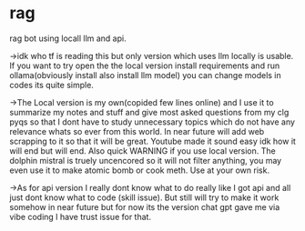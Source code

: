 # rag
rag bot using locall llm and api.

->idk who tf is reading this but only version which uses llm locally is usable.
If you want to try open the the local version install requirements and run ollama(obviously install also install llm model) you can change models in codes its quite simple.

->The Local version is my own(copided few lines online) and I use it to summarize my notes and stuff and give most asked questions from my clg pyqs so that I dont have to study unnecessary topics which do not have any relevance whats so ever from this world.
In near future will add web scrapping to it so that it will be great. Youtube made it sound easy idk how it will end but will end.
Also quick WARNING if you use local version. The dolphin mistral is truely uncencored so it will not filter anything, you may even use it to make atomic bomb or cook meth. Use at your own risk.

->As for api version I really dont know what to do really like I got api and all just dont know what to code (skill issue).
But still will try to make it work somehow in near future but for now its the version chat gpt gave me via vibe coding I have trust issue for that.
